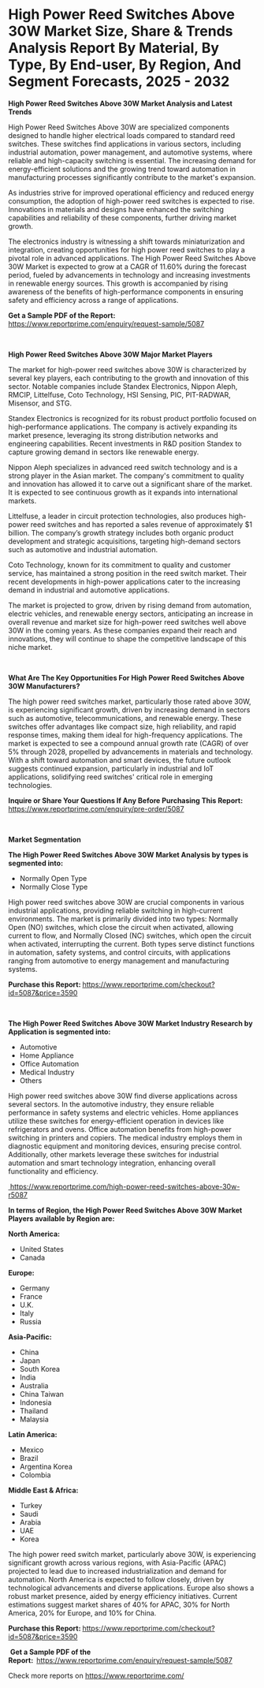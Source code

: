 <p><h1>High Power Reed Switches Above 30W Market Size, Share & Trends Analysis Report By Material, By Type, By End-user, By Region, And Segment Forecasts, 2025 - 2032</h1></p><p><strong>High Power Reed Switches Above 30W Market Analysis and Latest Trends</strong></p>
<p><p>High Power Reed Switches Above 30W are specialized components designed to handle higher electrical loads compared to standard reed switches. These switches find applications in various sectors, including industrial automation, power management, and automotive systems, where reliable and high-capacity switching is essential. The increasing demand for energy-efficient solutions and the growing trend toward automation in manufacturing processes significantly contribute to the market's expansion.</p><p>As industries strive for improved operational efficiency and reduced energy consumption, the adoption of high-power reed switches is expected to rise. Innovations in materials and designs have enhanced the switching capabilities and reliability of these components, further driving market growth. </p><p>The electronics industry is witnessing a shift towards miniaturization and integration, creating opportunities for high power reed switches to play a pivotal role in advanced applications. The High Power Reed Switches Above 30W Market is expected to grow at a CAGR of 11.60% during the forecast period, fueled by advancements in technology and increasing investments in renewable energy sources. This growth is accompanied by rising awareness of the benefits of high-performance components in ensuring safety and efficiency across a range of applications.</p></p>
<p><strong>Get a Sample PDF of the Report:&nbsp;</strong> <a href="https://www.reportprime.com/enquiry/request-sample/5087?utm_campaign=3223&utm_medium=2&utm_source=Github&utm_content=ia&utm_term=19032025&utm_id=high-power-reed-switches-above-30w">https://www.reportprime.com/enquiry/request-sample/5087</a></p>
<p>&nbsp;</p>
<p><strong>High Power Reed Switches Above 30W Major Market Players</strong></p>
<p><p>The market for high-power reed switches above 30W is characterized by several key players, each contributing to the growth and innovation of this sector. Notable companies include Standex Electronics, Nippon Aleph, RMCIP, Littelfuse, Coto Technology, HSI Sensing, PIC, PIT-RADWAR, Misensor, and STG.</p><p>Standex Electronics is recognized for its robust product portfolio focused on high-performance applications. The company is actively expanding its market presence, leveraging its strong distribution networks and engineering capabilities. Recent investments in R&D position Standex to capture growing demand in sectors like renewable energy.</p><p>Nippon Aleph specializes in advanced reed switch technology and is a strong player in the Asian market. The company's commitment to quality and innovation has allowed it to carve out a significant share of the market. It is expected to see continuous growth as it expands into international markets.</p><p>Littelfuse, a leader in circuit protection technologies, also produces high-power reed switches and has reported a sales revenue of approximately $1 billion. The company’s growth strategy includes both organic product development and strategic acquisitions, targeting high-demand sectors such as automotive and industrial automation.</p><p>Coto Technology, known for its commitment to quality and customer service, has maintained a strong position in the reed switch market. Their recent developments in high-power applications cater to the increasing demand in industrial and automotive applications.</p><p>The market is projected to grow, driven by rising demand from automation, electric vehicles, and renewable energy sectors, anticipating an increase in overall revenue and market size for high-power reed switches well above 30W in the coming years. As these companies expand their reach and innovations, they will continue to shape the competitive landscape of this niche market.</p></p>
<p>&nbsp;</p>
<p><strong>What Are The Key Opportunities For High Power Reed Switches Above 30W Manufacturers?</strong></p>
<p><p>The high power reed switches market, particularly those rated above 30W, is experiencing significant growth, driven by increasing demand in sectors such as automotive, telecommunications, and renewable energy. These switches offer advantages like compact size, high reliability, and rapid response times, making them ideal for high-frequency applications. The market is expected to see a compound annual growth rate (CAGR) of over 5% through 2028, propelled by advancements in materials and technology. With a shift toward automation and smart devices, the future outlook suggests continued expansion, particularly in industrial and IoT applications, solidifying reed switches' critical role in emerging technologies.</p></p>
<p><strong>Inquire or Share Your Questions If Any Before Purchasing This Report:</strong> <a href="https://www.reportprime.com/enquiry/pre-order/5087?utm_campaign=3223&utm_medium=2&utm_source=Github&utm_content=ia&utm_term=19032025&utm_id=high-power-reed-switches-above-30w">https://www.reportprime.com/enquiry/pre-order/5087</a></p>
<p>&nbsp;</p>
<p><strong>Market Segmentation</strong></p>
<p><strong>The High Power Reed Switches Above 30W Market Analysis by types is segmented into:</strong></p>
<p><ul><li>Normally Open Type</li><li>Normally Close Type</li></ul></p>
<p><p>High power reed switches above 30W are crucial components in various industrial applications, providing reliable switching in high-current environments. The market is primarily divided into two types: Normally Open (NO) switches, which close the circuit when activated, allowing current to flow, and Normally Closed (NC) switches, which open the circuit when activated, interrupting the current. Both types serve distinct functions in automation, safety systems, and control circuits, with applications ranging from automotive to energy management and manufacturing systems.</p></p>
<p><strong>Purchase this Report:&nbsp;</strong><a href="https://www.reportprime.com/checkout?id=5087&price=3590&utm_campaign=3223&utm_medium=2&utm_source=Github&utm_content=ia&utm_term=19032025&utm_id=high-power-reed-switches-above-30w">https://www.reportprime.com/checkout?id=5087&price=3590</a></p>
<p>&nbsp;</p>
<p><strong>The High Power Reed Switches Above 30W Market Industry Research by Application is segmented into:</strong></p>
<p><ul><li>Automotive</li><li>Home Appliance</li><li>Office Automation</li><li>Medical Industry</li><li>Others</li></ul></p>
<p><p>High power reed switches above 30W find diverse applications across several sectors. In the automotive industry, they ensure reliable performance in safety systems and electric vehicles. Home appliances utilize these switches for energy-efficient operation in devices like refrigerators and ovens. Office automation benefits from high-power switching in printers and copiers. The medical industry employs them in diagnostic equipment and monitoring devices, ensuring precise control. Additionally, other markets leverage these switches for industrial automation and smart technology integration, enhancing overall functionality and efficiency.</p></p>
<p><a href="https://www.reportprime.com/high-power-reed-switches-above-30w-r5087?utm_campaign=3223&utm_medium=2&utm_source=Github&utm_content=ia&utm_term=19032025&utm_id=high-power-reed-switches-above-30w">&nbsp;https://www.reportprime.com/high-power-reed-switches-above-30w-r5087</a></p>
<p><strong>In terms of Region, the High Power Reed Switches Above 30W Market Players available by Region are:</strong></p>
<p>
    <p> <strong> North America: </strong>
        <ul>
            <li>United States</li>
            <li>Canada</li>
        </ul>
        </p> 
    <p> <strong> Europe: </strong>
        <ul>
            <li>Germany</li>
            <li>France</li>
            <li>U.K.</li>
            <li>Italy</li>
            <li>Russia</li>
        </ul>
        </p> 
    <p> <strong> Asia-Pacific: </strong>
        <ul>
            <li>China</li>
            <li>Japan</li>
            <li>South Korea</li>
            <li>India</li>
            <li>Australia</li>
            <li>China Taiwan</li>
            <li>Indonesia</li>
            <li>Thailand</li>
            <li>Malaysia</li>
        </ul>
        </p> 
    <p> <strong> Latin America: </strong>
        <ul>
            <li>Mexico</li>
            <li>Brazil</li>
            <li>Argentina Korea</li>
            <li>Colombia</li>
        </ul>
        </p> 
    <p> <strong> Middle East & Africa: </strong>
        <ul>
            <li>Turkey</li>
            <li>Saudi</li>
            <li>Arabia</li>
            <li>UAE</li>
            <li>Korea</li>
        </ul>
    </p>
    </p>
<p><p>The high power reed switch market, particularly above 30W, is experiencing significant growth across various regions, with Asia-Pacific (APAC) projected to lead due to increased industrialization and demand for automation. North America is expected to follow closely, driven by technological advancements and diverse applications. Europe also shows a robust market presence, aided by energy efficiency initiatives. Current estimations suggest market shares of 40% for APAC, 30% for North America, 20% for Europe, and 10% for China.</p></p>
<p><strong>Purchase this Report: </strong><a href="https://www.reportprime.com/checkout?id=5087&price=3590&utm_campaign=3223&utm_medium=2&utm_source=Github&utm_content=ia&utm_term=19032025&utm_id=high-power-reed-switches-above-30w">https://www.reportprime.com/checkout?id=5087&price=3590</a></p>
<p>&nbsp;<strong>Get a Sample PDF of the Report:&nbsp;&nbsp;</strong><a href="https://www.reportprime.com/enquiry/request-sample/5087?utm_campaign=3223&utm_medium=2&utm_source=Github&utm_content=ia&utm_term=19032025&utm_id=high-power-reed-switches-above-30w">https://www.reportprime.com/enquiry/request-sample/5087</a></p>
<p><strong></strong></p>
<p>Check more reports on <a href="https://www.reportprime.com/?utm_campaign=3223&utm_medium=2&utm_source=Github&utm_content=ia&utm_term=19032025&utm_id=high-power-reed-switches-above-30w">https://www.reportprime.com/</a></p>
